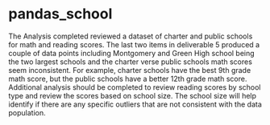 # pandas_school
The Analysis completed reviewed a dataset of charter and public schools for math and reading scores. The last two items in deliverable 5 produced a couple of data points including Montgomery and Green High school being the two largest schools and the charter verse public schools math scores seem inconsistent. For example, charter schools have the best 9th grade math score, but the public schools have a better 12th grade math score. Additional analysis should be completed to review reading scores by school type and review the scores based on school size. The school size will help identify if there are any specific outliers that are not consistent with the data population.
